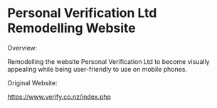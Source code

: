 # Personal Verification Ltd Remodelling Website

Overview:

Remodelling the website Personal Verification Ltd to become visually appealing while being user-friendly to use on mobile phones.

Original Website:

https://www.verify.co.nz/index.php 

